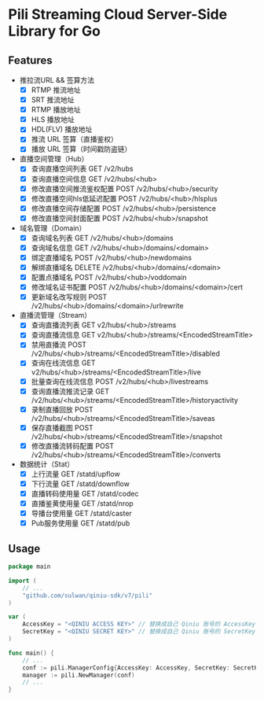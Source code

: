 # Pili Streaming Cloud Server-Side Library for Go

## Features

- 推拉流URL && 签算方法
  - [x] RTMP 推流地址
  - [x] SRT 推流地址
  - [x] RTMP 播放地址
  - [x] HLS 播放地址
  - [x] HDL(FLV) 播放地址
  - [x] 推流 URL 签算（直播鉴权）
  - [x] 播放 URL 签算（时间戳防盗链）

- 直播空间管理（Hub）
  - [x] 查询直播空间列表 GET /v2/hubs
  - [x] 查询直播空间信息 GET /v2/hubs/\<hub>
  - [x] 修改直播空间推流鉴权配置 POST /v2/hubs/\<hub\>/security
  - [x] 修改直播空间hls低延迟配置 POST /v2/hubs/\<hub\>/hlsplus
  - [x] 修改直播空间存储配置 POST /v2/hubs/\<hub\>/persistence
  - [x] 修改直播空间封面配置 POST /v2/hubs/\<hub\>/snapshot

- 域名管理（Domain）
  - [x] 查询域名列表 GET /v2/hubs/\<hub\>/domains
  - [x] 查询域名信息 GET /v2/hubs/\<hub\>/domains/\<domain>
  - [x] 绑定直播域名 POST /v2/hubs/\<hub\>/newdomains
  - [x] 解绑直播域名 DELETE /v2/hubs/\<hub\>/domains/\<domain>
  - [x] 配置点播域名 POST /v2/hubs/\<hub\>/voddomain
  - [x] 修改域名证书配置 POST /v2/hubs/\<hub\>/domains/\<domain\>/cert
  - [x] 更新域名改写规则 POST /v2/hubs/\<hub\>/domains/\<domain\>/urlrewrite

- 直播流管理（Stream）
  - [x] 查询直播流列表 GET v2/hubs/\<hub\>/streams
  - [x] 查询直播流信息 GET v2/hubs/\<hub\>/streams/\<EncodedStreamTitle>
  - [x] 禁用直播流 POST /v2/hubs/\<hub\>/streams/\<EncodedStreamTitle\>/disabled
  - [x] 查询在线流信息 GET v2/hubs/\<hub\>/streams/\<EncodedStreamTitle\>/live
  - [x] 批量查询在线流信息 POST /v2/hubs/\<hub\>/livestreams
  - [x] 查询直播流推流记录 GET /v2/hubs/\<hub\>/streams/\<EncodedStreamTitle\>/historyactivity
  - [x] 录制直播回放 POST /v2/hubs/\<hub\>/streams/\<EncodedStreamTitle\>/saveas
  - [x] 保存直播截图 POST /v2/hubs/\<hub\>/streams/\<EncodedStreamTitle\>/snapshot
  - [x] 修改直播流转码配置 POST /v2/hubs/\<hub\>/streams/\<EncodedStreamTitle\>/converts

- 数据统计（Stat）
  - [x] 上行流量 GET /statd/upflow
  - [x] 下行流量 GET /statd/downflow
  - [x] 直播转码使用量 GET /statd/codec
  - [x] 直播鉴黄使用量 GET /statd/nrop
  - [x] 导播台使用量 GET /statd/caster
  - [x] Pub服务使用量 GET /statd/pub

## Usage

```go
package main

import (
	// ...
	"github.com/sulwan/qiniu-sdk/v7/pili"
)

var (
	AccessKey = "<QINIU ACCESS KEY>" // 替换成自己 Qiniu 账号的 AccessKey
	SecretKey = "<QINIU SECRET KEY>" // 替换成自己 Qiniu 账号的 SecretKey
)

func main() {
	// ...
	conf := pili.ManagerConfig{AccessKey: AccessKey, SecretKey: SecretKey}
	manager := pili.NewManager(conf)
	// ...
}
```